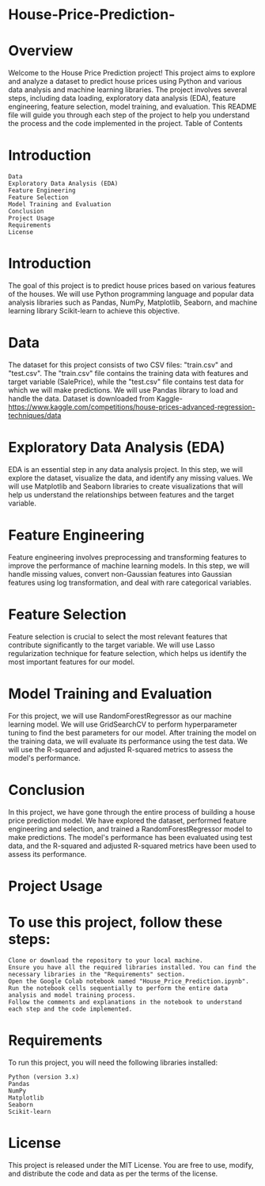 # House-Price-Prediction-

# Overview

Welcome to the House Price Prediction project! This project aims to explore and analyze a dataset to predict house prices using Python and various data analysis and machine learning libraries. The project involves several steps, including data loading, exploratory data analysis (EDA), feature engineering, feature selection, model training, and evaluation. This README file will guide you through each step of the project to help you understand the process and the code implemented in the project.
Table of Contents

   # Introduction
    Data
    Exploratory Data Analysis (EDA)
    Feature Engineering
    Feature Selection
    Model Training and Evaluation
    Conclusion
    Project Usage
    Requirements
    License

# Introduction <a name="introduction"></a>

The goal of this project is to predict house prices based on various features of the houses. We will use Python programming language and popular data analysis libraries such as Pandas, NumPy, Matplotlib, Seaborn, and machine learning library Scikit-learn to achieve this objective.
# Data <a name="data"></a>

The dataset for this project consists of two CSV files: "train.csv" and "test.csv". The "train.csv" file contains the training data with features and target variable (SalePrice), while the "test.csv" file contains test data for which we will make predictions. We will use Pandas library to load and handle the data.
Dataset is downloaded from Kaggle- https://www.kaggle.com/competitions/house-prices-advanced-regression-techniques/data
# Exploratory Data Analysis (EDA) <a name="eda"></a>

EDA is an essential step in any data analysis project. In this step, we will explore the dataset, visualize the data, and identify any missing values. We will use Matplotlib and Seaborn libraries to create visualizations that will help us understand the relationships between features and the target variable.
# Feature Engineering <a name="feature-engineering"></a>

Feature engineering involves preprocessing and transforming features to improve the performance of machine learning models. In this step, we will handle missing values, convert non-Gaussian features into Gaussian features using log transformation, and deal with rare categorical variables.
# Feature Selection <a name="feature-selection"></a>

Feature selection is crucial to select the most relevant features that contribute significantly to the target variable. We will use Lasso regularization technique for feature selection, which helps us identify the most important features for our model.
# Model Training and Evaluation <a name="model-training-and-evaluation"></a>

For this project, we will use RandomForestRegressor as our machine learning model. We will use GridSearchCV to perform hyperparameter tuning to find the best parameters for our model. After training the model on the training data, we will evaluate its performance using the test data. We will use the R-squared and adjusted R-squared metrics to assess the model's performance.
# Conclusion <a name="conclusion"></a>

In this project, we have gone through the entire process of building a house price prediction model. We have explored the dataset, performed feature engineering and selection, and trained a RandomForestRegressor model to make predictions. The model's performance has been evaluated using test data, and the R-squared and adjusted R-squared metrics have been used to assess its performance.
# Project Usage <a name="project-usage"></a>

# To use this project, follow these steps:

    Clone or download the repository to your local machine.
    Ensure you have all the required libraries installed. You can find the necessary libraries in the "Requirements" section.
    Open the Google Colab notebook named "House_Price_Prediction.ipynb".
    Run the notebook cells sequentially to perform the entire data analysis and model training process.
    Follow the comments and explanations in the notebook to understand each step and the code implemented.

# Requirements <a name="requirements"></a>

To run this project, you will need the following libraries installed:

    Python (version 3.x)
    Pandas
    NumPy
    Matplotlib
    Seaborn
    Scikit-learn

# License <a name="license"></a>

This project is released under the MIT License. You are free to use, modify, and distribute the code and data as per the terms of the license.
